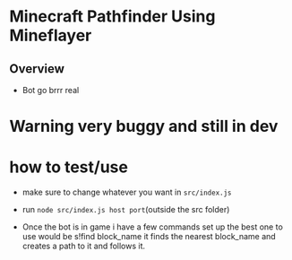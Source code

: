 # Minecraft Pathfinder Using Mineflayer

## Overview
- Bot go brrr real


# Warning very buggy and still in dev

# how to test/use
- make sure to change whatever you want in `src/index.js`

- run `node src/index.js host port`(outside the src folder)

- Once the bot is in game i have a few commands set up the best one to use would be s!find block_name it finds the nearest block_name and creates a path to it and follows it.
